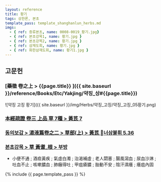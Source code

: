 ```yaml
---
layout: reference
title: 황기
tags: 상한론, 본초
template_pass: template_shanghanlun_herbs.md
imgs:
  - { ref: 증류본초, name: 0008-0019_황기.jpg}
  - { ref: 본초강목1, name: 황기.jpg }
  - { ref: 본초강목2, name: 황기.jpg }
  - { ref: 삼재도회, name: 황기.jpg }
  - { ref: 화한삼재도회, name: 황기1.jpg }
---
```


## 고문헌

### [藥徵 卷之上 > {{page.title}} ]({{ site.baseurl }}/reference/Books/Etc/Yakjing/약징_상#{{page.title}})

![약징 고징 황기]({{ site.baseurl }}/img/Herbs/약징_고징/약징_고징_05황기.png)


### [本經疏證 卷三 上品 草 7種 > 黃芪 7](https://mediclassics.kr/books/154/volume/3/#content_68)

### [동의보감 > 湯液篇卷之二 > 草部(上) >  黃芪 너삼불휘 5.36 ](https://mediclassics.kr/books/8/volume/21/#content_1431)

### [본초강목 > 草	黃耆_根 > 부방]()

* 小便不通 ; 酒疸黃疾 ; 氣虛白濁 ; 治渴補虛 ; 老人閟塞 ; 腸風瀉血 ; 尿血沙淋 ; 吐血不止 ; 咳嗽膿血 ; 肺癰得吐 ; 甲疽瘡膿 ; 胎動不安 ; 陰汗濕癢 ; 癢疽內固


{% include {{ page.template_pass }} %}
